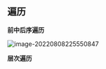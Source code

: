 

## 遍历

**前中后序遍历**

![image-20220808225550847](https://yitiaoit.oss-cn-beijing.aliyuncs.com/img/image-20220808225550847.png)

**层次遍历**

